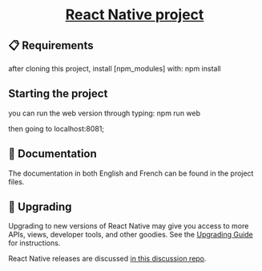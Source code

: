 <h1 align="center">
  <a href="https://reactnative.dev/">
    React Native project
  </a>
</h1>





## 📋 Requirements

after cloning this project, install [npm_modules] with:
npm install

## Starting the project

you can run the web version through typing:
npm run web

then going to localhost:8081;

## 📖 Documentation

The documentation in both English and French can be found in the project files.

## 🚀 Upgrading

Upgrading to new versions of React Native may give you access to more APIs, views, developer tools, and other goodies. See the [Upgrading Guide][u] for instructions.

React Native releases are discussed [in this discussion repo](https://github.com/reactwg/react-native-releases/discussions).

[u]: https://reactnative.dev/docs/upgrading
[repo-releases]: https://github.com/react-native-community/react-native-releases


